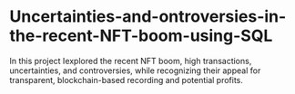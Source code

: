 # Uncertainties-and-ontroversies-in-the-recent-NFT-boom-using-SQL
In this project Iexplored the recent NFT boom, high transactions, uncertainties, and controversies, while recognizing their appeal for transparent, blockchain-based recording and potential profits.

